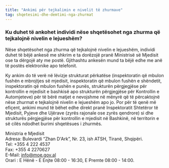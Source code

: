```yaml
---
title: "Ankimi për tejkalimin e nivelit të zhurmave"
tag: shqetesimi-dhe-demtimi-nga-zhurmat
---
```


### Ku duhet të ankohet individi nëse shqetësohet nga zhurma që tejkalojnë nivelin e lejueshëm?

Nëse shqetësohet nga zhurma që tejkalojnë nivelin e lejueshëm, individi duhet të bëjë ankesë me shkrim e ta dorëzojë pranë Ministrisë së Mjedisit ose ta dërgojë aty me postë. Gjithashtu ankesën mund ta bëjë edhe me anë të postës elektronike apo telefonit.

Ky ankim do të verë në lëvizje strukturat përkatëse (inspektoratin që mbulon fushën e mbrojtjes së mjedisit, inspektoratin që mbulon fushën e shëndetit, inspektoratin që mbulon fushën e punës, strukturën përgjegjëse për kontrollin e mjedisit e bashkisë apo strukturën përgjegjëse për Kontrollin e Automjeteve) për të bërë matjet e nevojshme në mënyrë që të përcaktojnë nëse zhurmat e tejkalojnë nivelin e lejueshëm apo jo. Por për të qenë më efiçent, ankimi mund të bëhet edhe direkt pranë Inspektoratit Shtetëror të Mjedisit, Pyjeve dhe Ujërave (zyrës rajonale ose zyrës qendrore) si dhe strukturës përgjegjëse për kontrollin e mjedisit në Bashkinë, në territorin e së cilës ndodhet burimi shqetësues i zhurmës.

Ministria e Mjedisit   
Adresa: Bulevardi “Zhan D'Ark”, Nr. 23, ish ATSH, Tiranë, Shqipëri.   
Tel: +355 4 222 4537   
Fax: +355 4 2270627   
E-Mail: <info@moe.gov.al>   
Orari : E Hënë - E Enjte 08:00 - 16:30, E Premte 08:00 - 14:00.
